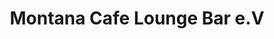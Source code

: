 ---
title: "Montana Cafe Lounge Bar e.V"
url: /osnabrueck/montana-cafe-lounge-bar-e-v/
shop: Kaffee
---